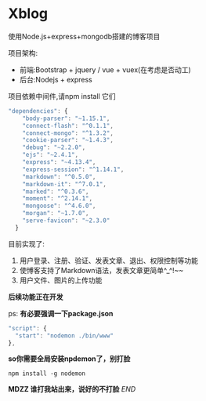 # Xblog
使用Node.js+express+mongodb搭建的博客项目

项目架构:

* 前端:Bootstrap + jquery / vue + vuex(在考虑是否动工)
* 后台:Nodejs + express

项目依赖中间件,请npm install 它们

```javascript
"dependencies": {
    "body-parser": "~1.15.1",
    "connect-flash": "^0.1.1",
    "connect-mongo": "^1.3.2",
    "cookie-parser": "~1.4.3",
    "debug": "~2.2.0",
    "ejs": "~2.4.1",
    "express": "~4.13.4",
    "express-session": "^1.14.1",
    "markdown": "^0.5.0",
    "markdown-it": "^7.0.1",
    "marked": "^0.3.6",
    "moment": "^2.14.1",
    "mongoose": "^4.6.0",
    "morgan": "~1.7.0",
    "serve-favicon": "~2.3.0"
  }
```
目前实现了:
1. 用户登录、注册、验证、发表文章、退出、权限控制等功能
2. 使博客支持了Markdown语法，发表文章更简单^_^!~~
3. 用户文件、图片的上传功能

**后续功能正在开发**

ps: **有必要强调一下package.json**

``` javascript
"script": {
  "start": "nodemon ./bin/www"
},
```

**so你需要全局安装npdemon了，别打脸**

``` code
npm install -g nodemon
```
**MDZZ 谁打我站出来，说好的不打脸**
*END*
